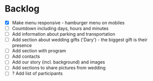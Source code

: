# Backlog

* [x] Make menu responsive - hamburger menu on mobiles
* [ ] Countdown including days, hours and minutes
* [ ] Add information about parking and transportation
* [ ] Add section about wedding gifts ('Dary') - the biggest gift is their presence
* [ ] Add section with program
* [ ] Add contacts
* [ ] Add our story (incl. background) and images
* [ ] Add sections to share pictures from wedding
* [ ] ? Add list of participants